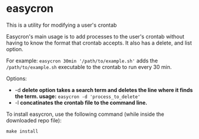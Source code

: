 easycron
========

This is a utility for modifying a user's crontab

Easycron's main usage is to add processes to the user's crontab without having to know the format that crontab accepts. It also has a delete, and list option.

For example: ```easycron 30min '/path/to/example.sh'``` adds the ```/path/to/example.sh``` executable to the crontab to run every 30 min.

Options:
* -d **delete option takes a search term and deletes the line where it finds the term. usage:** ```easycron -d 'process_to_delete'```
* -l **concatinates the crontab file to the command line.**

To install easycron, use the following command (while inside the downloaded repo file): 
```
make install
```

